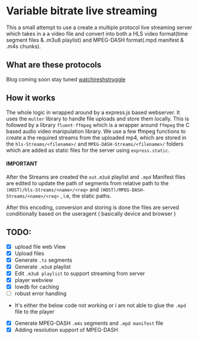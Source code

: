 # Variable bitrate live streaming

This a small attempt to use a create a multiple protocol live streaming server which takes in a a video file and convert into both a HLS video format(time segment files & .m3u8 playlist) and MPEG-DASH format(.mpd manifest & .m4s chunks).

## What are these protocols
Blog coming soon stay tuned [watchireshstruggle](https://watchireshstruggle.hashnode.dev)
## How it works
The whole logic in wrapped around by a express.js based webserver.
It uses the `multer` library to handle file uploads and store them locally. This is followed by a library `fluent-ffmpeg` which is a wrapper around `ffmpeg` the C based audio video manipulation library. We use a few ffmpeg functions to create a the required streams from the uploaded mp4, which are stored in the `hls-Streams/<filename>/` and `MPEG-DASH-Streams/<filename>/` folders which are added as static files for the server using `express.static`.
#### IMPORTANT
After the Streams are created the `out.m3u8` playlist and `.mpd` Manifest files are edited to update the path of segments from relative path to the `(HOST)/hls-Streams/<name>/<req>` and `(HOST)/MPEG-DASH-Streams/<name>/<req>` , i.e, the static paths.

After this encoding, conversion and storing is done the files are served conditionally based on the useragent ( basically device and browser )

## TODO:

- [x] upload file web View
- [x] Upload files
- [x] Generate `.ts` segments
- [x] Generate `.m3u8` playlist
- [x] Edit `.m3u8 playlist` to support streaming from server
- [x] player webview
- [x] lowdb for caching
- [ ] robust error handling
- It's either the below code not working or i am not able to glue the `.mpd` file to the player
- [x] Generate MPEG-DASH `.m4s` segments and `.mpd manifest` file
- [x] Adding resolution support of MPEG-DASH
